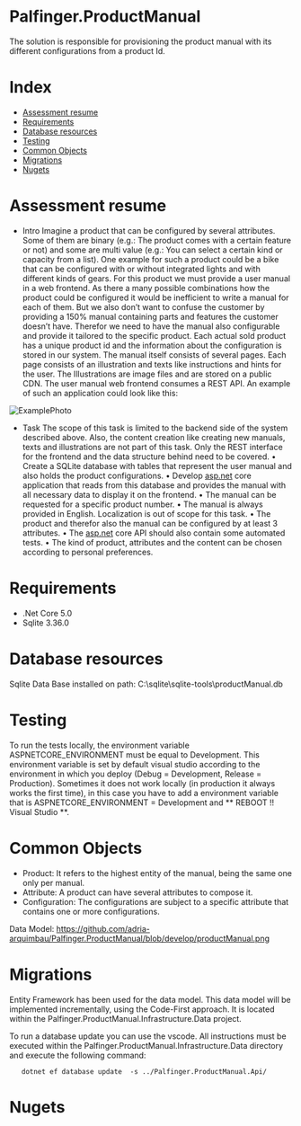 # Palfinger.ProductManual

The solution is responsible for provisioning the product manual with its different configurations from a product Id.

# Index
- [Assessment resume](#assessment-resume)
- [Requirements](#requirements)
- [Database resources](#database-resources)
- [Testing](#testing)
- [Common Objects](#common-objects)
- [Migrations](#migrations)
- [Nugets](#nugets)

# Assessment resume

- Intro
Imagine a product that can be configured by several attributes. Some of them are binary
(e.g.: The product comes with a certain feature or not) and some are multi value (e.g.: You
can select a certain kind or capacity from a list). One example for such a product could be
a bike that can be configured with or without integrated lights and with different kinds of
gears.
For this product we must provide a user manual in a web frontend. As there a many
possible combinations how the product could be configured it would be inefficient to write a
manual for each of them. But we also don’t want to confuse the customer by providing a
150% manual containing parts and features the customer doesn’t have. Therefor we need
to have the manual also configurable and provide it tailored to the specific product. Each
actual sold product has a unique product id and the information about the configuration is
stored in our system.
The manual itself consists of several pages. Each page consists of an illustration and texts
like instructions and hints for the user. The Illustrations are image files and are stored on a
public CDN.
The user manual web frontend consumes a REST API.
An example of such an application could look like this:

![ExamplePhoto](https://s3-us-west-2.amazonaws.com/secure.notion-static.com/5a80c11d-de0b-48ff-a9f9-c03ee9f5fe4e/Untitled.png)

- Task
The scope of this task is limited to the backend side of the system described above. Also,
the content creation like creating new manuals, texts and illustrations are not part of this
task. Only the REST interface for the frontend and the data structure behind need to be
covered.
• Create a SQLite database with tables that represent the user manual and also holds
the product configurations.
• Develop [asp.net](http://asp.net/) core application that reads from this database and provides the
manual with all necessary data to display it on the frontend.
• The manual can be requested for a specific product number.
• The manual is always provided in English. Localization is out of scope for this task.
• The product and therefor also the manual can be configured by at least 3 attributes.
• The [asp.net](http://asp.net/) core API should also contain some automated tests.
• The kind of product, attributes and the content can be chosen according to personal
preferences.

# Requirements

- .Net Core 5.0
- Sqlite 3.36.0 

# Database resources

Sqlite Data Base installed on path: C:\sqlite\sqlite-tools\productManual.db

# Testing

To run the tests locally, the environment variable ASPNETCORE_ENVIRONMENT must be equal to Development. This environment variable is set by default visual studio according to the environment in which you deploy (Debug = Development, Release = Production). Sometimes it does not work locally (in production it always works the first time), in this case you have to add a environment variable that is ASPNETCORE_ENVIRONMENT = Development and ** REBOOT !! Visual Studio **.

# Common Objects

  - Product: It refers to the highest entity of the manual, being the same one only per manual.
  - Attribute: A product can have several attributes to compose it.
  - Configuration: The configurations are subject to a specific attribute that contains one or more configurations.
  
Data Model: https://github.com/adria-arquimbau/Palfinger.ProductManual/blob/develop/productManual.png

# Migrations
Entity Framework has been used for the data model. This data model will be implemented incrementally, using the Code-First approach. It is located within the Palfinger.ProductManual.Infrastructure.Data project.

To run a database update you can use the vscode. All instructions must be executed within the Palfinger.ProductManual.Infrastructure.Data directory and execute the following command:

```
   dotnet ef database update  -s ../Palfinger.ProductManual.Api/
```

# Nugets

